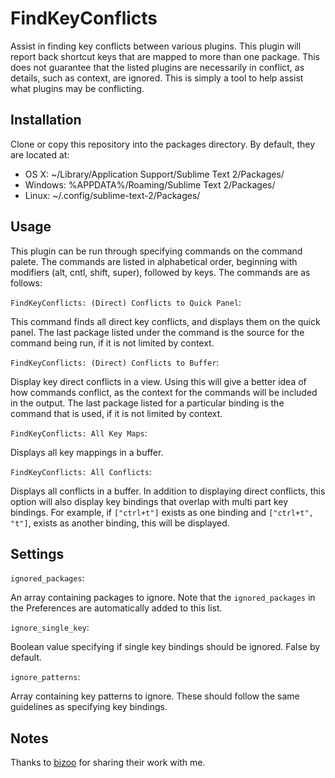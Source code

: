 # FindKeyConflicts
Assist in finding key conflicts between various plugins. This plugin will report back shortcut keys that are mapped to more than one package. This does not guarantee that the listed plugins are necessarily in conflict, as details, such as context, are ignored. This is simply a tool to help assist what plugins may be conflicting.

## Installation
Clone or copy this repository into the packages directory. By default, they are located at:

* OS X: ~/Library/Application Support/Sublime Text 2/Packages/
* Windows: %APPDATA%/Roaming/Sublime Text 2/Packages/
* Linux: ~/.config/sublime-text-2/Packages/

## Usage
This plugin can be run through specifying commands on the command palete. The commands are listed in alphabetical order, beginning with modifiers (alt, cntl, shift, super), followed by keys. The commands are as follows:

`FindKeyConflicts: (Direct) Conflicts to Quick Panel`:

This command finds all direct key conflicts, and displays them on the quick panel. The last package listed under the command is the source for the command being run, if it is not limited by context.

`FindKeyConflicts: (Direct) Conflicts to Buffer`:

Display key direct conflicts in a view. Using this will give a better idea of how commands conflict, as the context for the commands will be included in the output. The last package listed for a particular binding is the command that is used, if it is not limited by context.

`FindKeyConflicts: All Key Maps`:

Displays all key mappings in a buffer.

`FindKeyConflicts: All Conflicts`:

Displays all conflicts in a buffer. In addition to displaying direct conflicts, this option will also display key bindings that overlap with multi part key bindings. For example, if `["ctrl+t"]` exists as one binding and `["ctrl+t", "t"]`, exists as another binding, this will be displayed.

## Settings
`ignored_packages`: 

An array containing packages to ignore. Note that the `ignored_packages` in the Preferences are automatically added to this list.

`ignore_single_key`:

Boolean value specifying if single key bindings should be ignored. False by default.

`ignore_patterns`:

Array containing key patterns to ignore. These should follow the same guidelines as specifying key bindings.

## Notes
Thanks to [bizoo](https://github.com/bizoo) for sharing their work with me.